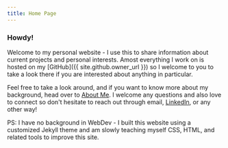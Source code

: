 ```yaml
---
title: Home Page
---
```


### Howdy!

<a></a>

Welcome to my personal website - I use this to share information about current projects and personal interests. Amost everything I work on is hosted on my [GitHub]({{ site.github.owner_url }}) so I welcome to you to take a look there if you are interested about anything in particular.

Feel free to take a look around, and if you want to know more about my background, head over to [About Me](./about.html). I welcome any questions and also love to connect so don't hesitate to reach out through email, [LinkedIn](www.linkedin.com/in/martin-saa-7a8669144), or any other way!

PS: I have no background in WebDev - I built this website using a customized Jekyll theme and am slowly teaching myself CSS, HTML, and related tools to improve this site.
